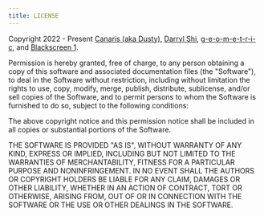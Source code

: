 ```yaml
---
title: LICENSE
---
```


Copyright 2022 - Present [Canaris (aka Dusty)](https://github.com/DET171), [Darryl Shi](https://github.com/Darryl-Shi), [g-e-o-m-e-t-r-i-c](https://github.com/g-e-o-m-e-t-r-i-c), and [Blackscreen 1](https://github.com/blackscreen1-dl).

Permission is hereby granted, free of charge, to any person obtaining a copy of this software and associated documentation files (the "Software"), to deal in the Software without restriction, including without limitation the rights to use, copy, modify, merge, publish, distribute, sublicense, and/or sell copies of the Software, and to permit persons to whom the Software is furnished to do so, subject to the following conditions:

The above copyright notice and this permission notice shall be included in all copies or substantial portions of the Software.

THE SOFTWARE IS PROVIDED "AS IS", WITHOUT WARRANTY OF ANY KIND, EXPRESS OR IMPLIED, INCLUDING BUT NOT LIMITED TO THE WARRANTIES OF MERCHANTABILITY, FITNESS FOR A PARTICULAR PURPOSE AND NONINFRINGEMENT. IN NO EVENT SHALL THE AUTHORS OR COPYRIGHT HOLDERS BE LIABLE FOR ANY CLAIM, DAMAGES OR OTHER LIABILITY, WHETHER IN AN ACTION OF CONTRACT, TORT OR OTHERWISE, ARISING FROM, OUT OF OR IN CONNECTION WITH THE SOFTWARE OR THE USE OR OTHER DEALINGS IN THE SOFTWARE.